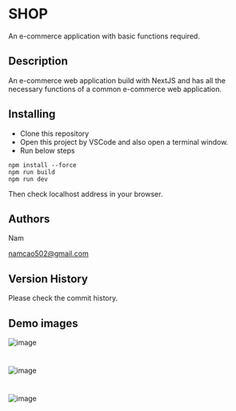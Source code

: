 # SHOP

An e-commerce application with basic functions required.

## Description

An e-commerce web application build with NextJS and has all the necessary functions of a common e-commerce web application.

## Installing

- Clone this repository
- Open this project by VSCode and also open a terminal window.
- Run below steps

```
npm install --force
npm run build
npm run dev
```

Then check localhost address in your browser.

## Authors

Nam

namcao502@gmail.com

## Version History

Please check the commit history.

## Demo images

![image](https://github.com/namcao502/SHOP/assets/56997869/e466c608-165e-44c4-bcc6-bf472601e268)

#

![image](https://github.com/namcao502/SHOP/assets/56997869/b087e4ae-4d23-40dc-8093-529857d765ac)

#

![image](https://github.com/namcao502/SHOP/assets/56997869/3293c679-690e-4574-afde-32fef2c0d625)

#
